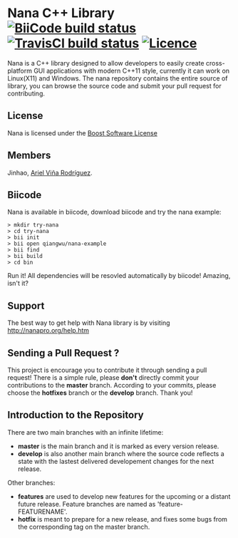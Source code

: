 # Nana C++ Library [![BiiCode build status](https://webapi.biicode.com/v1/badges/qiangwu/qiangwu/nana/master)](https://www.biicode.com/qiangwu/nana) [![TravisCI build status](https://travis-ci.org/cnjinhao/nana.svg)](https://travis-ci.org/cnjinhao/nana) [![Licence](https://img.shields.io/badge/license-BSL-blue.svg?style=flat)](LICENSE_1_0.txt)


Nana is a C++ library designed to allow developers to easily create cross-platform GUI applications with modern C++11 style, currently it can work on Linux(X11) and Windows. The nana repository contains the entire source of library, you can browse the source code and submit your pull request for contributing.

## License

Nana is licensed under the [Boost Software License](http://www.boost.org/LICENSE_1_0.txt)

## Members

Jinhao, [Ariel Viña Rodríguez].

[Ariel Viña Rodríguez]: http://qpcr4vir.github.io/

## Biicode
Nana is available in biicode, download biicode and try the nana example:

```
> mkdir try-nana
> cd try-nana
> bii init
> bii open qiangwu/nana-example
> bii find
> bii build
> cd bin
```

Run it! All dependencies will be resovled automatically by biicode! Amazing, isn't it?

## Support

The best way to get help with Nana library is by visiting http://nanapro.org/help.htm

## Sending a Pull Request ?

This project is encourage you to contribute it through sending a pull request! There is a simple rule, please **don't** directly commit your contributions to the **master** branch. According to your commits, please choose the **hotfixes** branch or the **develop** branch. Thank you!

## Introduction to the Repository

There are two main branches with an infinite lifetime:
* **master** is the main branch and it is marked as every version release.
* **develop** is also another main branch where the source code reflects a state with the lastest delivered developement changes for the next release.

Other branches:
* **features** are used to develop new features for the upcoming or a distant future release. Feature branches are named as 'feature-FEATURENAME'.
* **hotfix** is meant to prepare for a new release, and fixes some bugs from the corresponding tag on the master branch.
